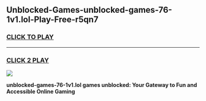 
## Unblocked-Games-unblocked-games-76-1v1.lol-Play-Free-r5qn7
<h3>
<a href="https://premium76.site?title=unblocked-games-76-1v1.lol&ref=23A">CLICK TO PLAY</a></h3>
<hr>

<h3>
<a href="https://premium76.site?title=unblocked-games-76-1v1.lol&ref=23A">CLICK 2 PLAY</a>
  
</h3>

<a href="https://premium76.site?title=unblocked-games-76-1v1.lol&ref=23A"><img src="https://clearcache.store/games.png"></a>


**unblocked-games-76-1v1.lol games unblocked: Your Gateway to Fun and Accessible Online Gaming**

